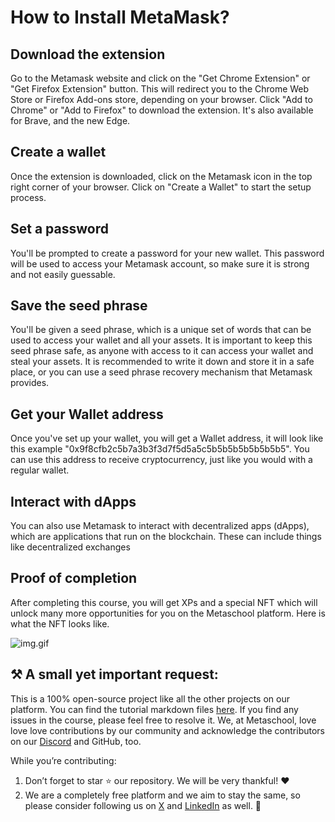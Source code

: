 # How to Install MetaMask?

## Download the extension

Go to the Metamask website and click on the "Get Chrome Extension" or "Get Firefox Extension" button. This will redirect you to the Chrome Web Store or Firefox Add-ons store, depending on your browser. Click "Add to Chrome" or "Add to Firefox" to download the extension. It's also available for Brave, and the new Edge.

## Create a wallet

Once the extension is downloaded, click on the Metamask icon in the top right corner of your browser. Click on "Create a Wallet" to start the setup process.

## Set a password

You'll be prompted to create a password for your new wallet. This password will be used to access your Metamask account, so make sure it is strong and not easily guessable.

## Save the seed phrase

You'll be given a seed phrase, which is a unique set of words that can be used to access your wallet and all your assets. It is important to keep this seed phrase safe, as anyone with access to it can access your wallet and steal your assets. It is recommended to write it down and store it in a safe place, or you can use a seed phrase recovery mechanism that Metamask provides.

## Get your Wallet address

Once you've set up your wallet, you will get a Wallet address, it will look like this example "0x9f8cfb2c5b7a3b3f3d7f5d5a5c5b5b5b5b5b5b5b5". You can use this address to receive cryptocurrency, just like you would with a regular wallet.

## Interact with dApps

You can also use Metamask to interact with decentralized apps (dApps), which are applications that run on the blockchain. These can include things like decentralized exchanges

## Proof of completion

After completing this course, you will get XPs and a special NFT which will unlock many more opportunities for you on the Metaschool platform. Here is what the NFT looks like.

![img.gif](https://github.com/0xmetaschool/Learning-Projects/blob/main/assests_for_all/Completion%20NFT.webp?raw=true)

## ⚒️ A small yet important request:

This is a 100% open-source project like all the other projects on our platform. You can find the tutorial markdown files [here](https://github.com/0xmetaschool/Learning-Projects/tree/main/Understand%20and%20setup%20MetaMask%20Account). If you find any issues in the course, please feel free to resolve it. We, at Metaschool, love love love contributions by our community and acknowledge the contributors on our [Discord](https://discord.com/invite/vbVMUwXWgc) and GitHub, too.

While you’re contributing:

1. Don’t forget to star ⭐️ our repository. We will be very thankful! ❤️
2. We are a completely free platform and we aim to stay the same, so please consider following us on [X](https://bit.ly/metamask-course-twitter) and [LinkedIn](https://bit.ly/metamask-course-linkedin) as well. 🫶
